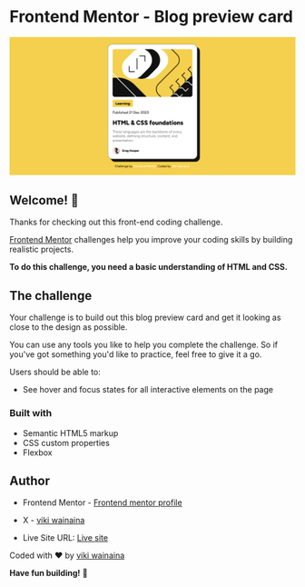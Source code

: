 # Frontend Mentor - Blog preview card

![Design preview for the Blog preview card coding challenge](./design/Screenshot%20Frontend%20Mentor%20Blog%20preview%20card.png)

## Welcome! 👋

Thanks for checking out this front-end coding challenge.

[Frontend Mentor](https://www.frontendmentor.io) challenges help you improve your coding skills by building realistic projects.

**To do this challenge, you need a basic understanding of HTML and CSS.**

## The challenge

Your challenge is to build out this blog preview card and get it looking as close to the design as possible.

You can use any tools you like to help you complete the challenge. So if you've got something you'd like to practice, feel free to give it a go.

Users should be able to:

- See hover and focus states for all interactive elements on the page

### Built with

- Semantic HTML5 markup
- CSS custom properties
- Flexbox

## Author

- Frontend Mentor - [Frontend mentor profile](https://www.frontendmentor.io/profile/CSS-Viki)
- X - [viki wainaina](https://twitter.com/vykiddeh_)

- Live Site URL: [Live site](https://your-live-site-url.com)

Coded with ❤️ by [viki wainaina](https://twitter.com/vykiddeh_)

**Have fun building!** 🚀
